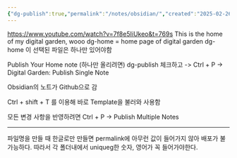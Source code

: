 ```yaml
---
{"dg-publish":true,"permalink":"/notes/obsidian/","created":"2025-02-26T15:44:19.077+09:00","updated":"2025-03-01T17:17:57.371+09:00"}
---
```


https://www.youtube.com/watch?v=7f8e5IiUkeo&t=769s
This is the home of my digital garden, wooo
dg-home = home page of digital garden
dg-home 이 선택된 파일은 하나만 있어야함

Publish Your Home note (하나만 올리려면)
dg-publish 체크하고 -> Ctrl + P -> Digital Garden: Publish Single Note

Obsidian의 노트가 Github으로 감


Ctrl + shift + T 를 이용해 바로 Template을 불러와 사용함

모든 변경 사항을 반영하려면 
Ctrl + P -> Publish Multiple Notes



--- 
파일명을 만들 때 한글로만 만들면 permalink에 아무런 값이 들어가지 않아 배포가 불가능하다. 따라서 각 폴더내에서 uniqueg한 숫자, 영어가 꼭 들어가야한다.